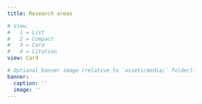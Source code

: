 ```yaml
---
title: Research areas

# View.
#   1 = List
#   2 = Compact
#   3 = Card
#   4 = Citation
view: Card

# Optional banner image (relative to `assets/media/` folder).
banner:
  caption: ''
  image: ''
---
```

